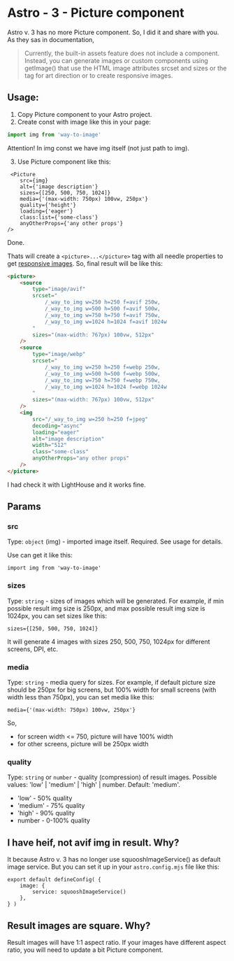 # Astro - 3 - Picture component

Astro v. 3 has no more Picture component. So, I did it and share with you. As they sas in documentation,

> Currently, the built-in assets feature does not include a <Picture /> component. Instead, you can generate images or custom components using getImage() that use the HTML image attributes srcset and sizes or the <picture> tag for art direction or to create responsive images.

## Usage:

1. Copy Picture component to your Astro project.
2. Create const with image like this in your page:

```js
import img from 'way-to-image'
```

Attention! In img const we have img itself (not just path to img).

3. Use Picture component like this:

```astro
 <Picture
	src={img}
	alt={'image description'}
	sizes={[250, 500, 750, 1024]}
	media={'(max-width: 750px) 100vw, 250px'}
	quality={'height'}
	loading={'eager'}
	class:list={'some-class'}
	anyOtherProps={'any other props'}
/>
```

Done.

Thats will create a `<picture>...</picture>` tag with all needle properties to get [responsive images](https://developer.mozilla.org/en-US/docs/Learn/HTML/Multimedia_and_embedding/Responsive_images#art_direction).
So, final result will be like this:

```html
<picture>
	<source
		type="image/avif"
		srcset="
			/_way_to_img w=250 h=250 f=avif 250w,
			/_way_to_img w=500 h=500 f=avif 500w,
			/_way_to_img w=750 h=750 f=avif 750w,
			/_way_to_img w=1024 h=1024 f=avif 1024w
		"
		sizes="(max-width: 767px) 100vw, 512px"
	/>
	<source
		type="image/webp"
		srcset="
			/_way_to_img w=250 h=250 f=webp 250w,
			/_way_to_img w=500 h=500 f=webp 500w,
			/_way_to_img w=750 h=750 f=webp 750w,
			/_way_to_img w=1024 h=1024 f=webp 1024w
		"
		sizes="(max-width: 767px) 100vw, 512px"
	/>
	<img
		src="/_way_to_img w=250 h=250 f=jpeg"
		decoding="async"
		loading="eager"
		alt="image description"
		width="512"
		class="some-class"
		anyOtherProps="any other props"
	/>
</picture>
```

I had check it with LightHouse and it works fine.

## Params

### src

Type: `object` (img) - imported image itself. Required. See usage for details.

Use can get it like this:

```astro
import img from 'way-to-image'
```

### sizes

Type: `string` - sizes of images which will be generated.
For example, if min possible result img size is 250px, and max possible result img size is 1024px, you can set sizes like this:

```astro
sizes={[250, 500, 750, 1024]}
```

It will generate 4 images with sizes 250, 500, 750, 1024px for different screens, DPI, etc.

### media

Type: `string` - media query for sizes. For example, if default picture size should be 250px for big screens, but 100% width for small screens (with width less than 750px), you can set media like this:

```astro
media={'(max-width: 750px) 100vw, 250px'}
```

So,

-   for screen width <= 750, picture will have 100% width
-   for other screens, picture will be 250px width

### quality

Type: `string` or `number` - quality (compression) of result images. Possible values: 'low' | 'medium' | 'high' | number. Default: 'medium'.

-   'low' - 50% quality
-   'medium' - 75% quality
-   'high' - 90% quality
-   number - 0-100% quality

## I have heif, not avif img in result. Why?

It because Astro v. 3 has no longer use squooshImageService() as default image service. But you can set it up in your `astro.config.mjs` file like this:

```
export default defineConfig( {
	image: {
		service: squooshImageService()
	},
} )
```

## Result images are square. Why?

Result images will have 1:1 aspect ratio. If your images have different aspect ratio, you will need to update a bit Picture component.
